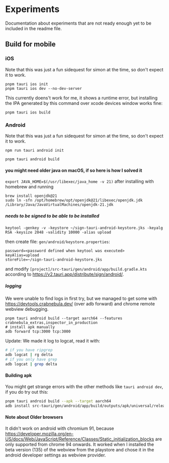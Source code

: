 # Experiments

Documentation about experiments that are not ready enough yet to be included in the readme file.

## Build for mobile

### iOS

Note that this was just a fun sidequest for simon at the time, so don't expect it to work.

```
pnpm tauri ios init
pnpm tauri ios dev --no-dev-server
```

This currently doens't work for me, it shows a runtime error, but installing the IPA generated by this command over xcode devices window works fine:

```
pnpm tauri ios build
```

### Android

Note that this was just a fun sidequest for simon at the time, so don't expect it to work.

```
npm run tauri android init
```

```
pnpm tauri android build
```

#### you might need older java on macOS, if so here is how I solved it

`export JAVA_HOME=$(/usr/libexec/java_home -v 21)` after installing with homebrew and running

```
brew install openjdk@21
sudo ln -sfn /opt/homebrew/opt/openjdk@21/libexec/openjdk.jdk /Library/Java/JavaVirtualMachines/openjdk-21.jdk
```

##### needs to be signed to be able to be installed

```
keytool -genkey -v -keystore ~/sign-tauri-android-keystore.jks -keyalg RSA -keysize 2048 -validity 10000 -alias upload
```

then create file: `gen/android/keystore.properties`:

```
password=<password defined when keytool was executed>
keyAlias=upload
storeFile=~/sign-tauri-android-keystore.jks
```

and modify `[project]/src-tauri/gen/android/app/build.gradle.kts` according to <https://v2.tauri.app/distribute/sign/android/>.

##### logging

We were unable to find logs in first try, but we managed to get some with https://devtools.crabnebula.dev/ (over adb forward) and chrome remote webview debugging.

```
pnpm tauri android build --target aarch64 --features crabnebula_extras,inspector_in_production
# install apk manually
adb forward tcp:3000 tcp:3000
```

Update: We made it log to logcat, read it with:

```sh
# if you have ripgrep
adb logcat | rg delta
# if you only have grep
adb logcat | grep delta
```

#### Building apk

You might get strange errors with the other methods like `tauri android dev`, if you do try out this:

```sh
pnpm tauri android build --apk --target aarch64
adb install src-tauri/gen/android/app/build/outputs/apk/universal/release/app-universal-release.apk
```

#### Note about Older browsers

It didn't work on android with chromium 91, because https://developer.mozilla.org/en-US/docs/Web/JavaScript/Reference/Classes/Static_initialization_blocks are only supported from chrome 94 onwards. It worked when I installed the beta version (135) of the webview from the playstore and chose it in the android developer settings as webview provider.

